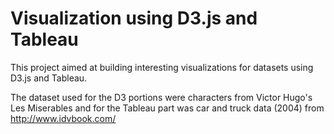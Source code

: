 # Visualization using D3.js and Tableau

This project aimed at building interesting visualizations for datasets using D3.js and Tableau. 

The dataset used for the D3 portions were characters from Victor Hugo's Les Miserables and for the Tableau part was car and truck data (2004) from http://www.idvbook.com/
